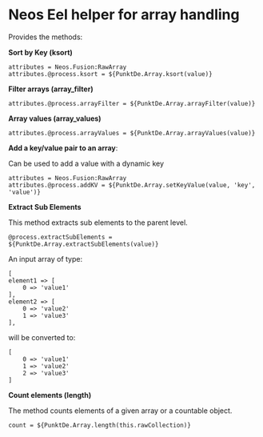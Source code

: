 # Neos Eel helper for array handling

Provides the methods:

**Sort by Key (ksort)**

    attributes = Neos.Fusion:RawArray
    attributes.@process.ksort = ${PunktDe.Array.ksort(value)}

**Filter arrays (array_filter)**

    attributes.@process.arrayFilter = ${PunktDe.Array.arrayFilter(value)}

**Array values (array_values)**

    attributes.@process.arrayValues = ${PunktDe.Array.arrayValues(value)}

**Add a key/value pair to an array**:

Can be used to add a value with a dynamic key

    attributes = Neos.Fusion:RawArray
    attributes.@process.addKV = ${PunktDe.Array.setKeyValue(value, 'key', 'value')}
    
**Extract Sub Elements**

This method extracts sub elements to the parent level.
    
    @process.extractSubElements = ${PunktDe.Array.extractSubElements(value)}
    
An input array of type:

    [
    element1 => [
        0 => 'value1' 
    ],
    element2 => [
        0 => 'value2'
        1 => 'value3'
    ],     
    
will be converted to: 

    [
        0 => 'value1'
        1 => 'value2'
        2 => 'value3'
    ]

**Count elements (length)**

The method counts elements of a given array or a countable object.

    count = ${PunktDe.Array.length(this.rawCollection)}
